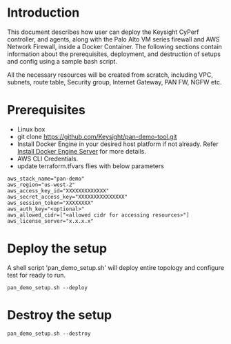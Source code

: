 
# Introduction

This document describes how user can deploy the Keysight CyPerf controller, and agents, along with the Palo Alto VM series firewall and AWS Network Firewall, inside a Docker Container. The following sections contain information about the prerequisites, deployment, and destruction of setups and config using a sample bash script.

All the necessary resources will be created from scratch, including VPC, subnets, route table, Security group, Internet Gateway, PAN FW, NGFW etc.

# Prerequisites

- Linux box
- git clone https://github.com/Keysight/pan-demo-tool.git
- Install Docker Engine in your desired host platform if not already. Refer [Install Docker Engine Server](https://docs.docker.com/engine/install/#server) for more details.
- AWS CLI Credentials.
- update terraform.tfvars flies with below parameters
```
aws_stack_name="pan-demo"
aws_region="us-west-2"
aws_access_key_id="XXXXXXXXXXXXX"
aws_secret_access_key="XXXXXXXXXXXXXXX"
aws_session_token="XXXXXXXX"
aws_auth_key="<optional>"
aws_allowed_cidr=["<allowed cidr for accessing resources>"]
aws_license_server="x.x.x.x"
```

# Deploy the setup

A shell script 'pan_demo_setup.sh' will deploy entire topology and configure test for ready to run.

```
pan_demo_setup.sh --deploy
```
# Destroy the setup

```
pan_demo_setup.sh --destroy
```




 


